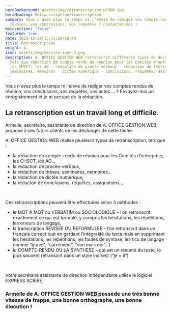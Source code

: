 ```yaml
---
heroBackground: assets/img/retranscription-w1900.jpg
heroHeading: Retranscription/transcription
summary: Vous n’avez plus le temps ni l’envie de rédiger vos compte-rendus de
  réunion, vos conclusions, vos requêtes ? Contactez-moi !
mainsection: "false"
featured: true
date: 2021-11-28T15:15:26+10:00
title: Retranscription
weight: 4
icon: assets/img/service-icon-3.png
description: A. OFFICE GESTION WEB retranscrit différents types de documents,
  tels que rédaction de compte-rendu de réunion pour les Comités d’entreprise,
  les CHSCT, les AG - rédaction de procès-verbaux - rédaction de thèses,
  séminaires, mémoires - dictée numérique - conclusions, requêtes, assignations.
---
```

Vous n'avez plus le temps ni l'envie de rédiger vos comptes rendus de réunion, vos conclusions, vos requêtes, vos actes ... ? Envoyez-moi un enregistrement et je m´occupe de la rédaction.

## La retranscription est un travail long et difficile.

Armelle, secrétaire, assistante de direction de A. OFFICE GESTION WEB, propose à ses futurs clients de les décharger de cette tâche.

A. OFFICE GESTION WEB réalise plusieurs types de retranscription, tels que :

* la rédaction de compte-rendu de réunion pour les Comités d’entreprise, les CHSCT, les AG…
* la rédaction de procès-verbaux,
* la rédaction de thèses, séminaires, mémoires…
* la rédaction de dictée numérique,
* la rédacton de conclusions, requêtes, assignations…

<br>

Ces retranscriptions peuvent être effectuées selon 3 méthodes :

* le MOT A MOT ou VERBATIM ou SOCIOLOGIQUE – l’on retranscrit exactement ce qui est formulé, y compris les hésitations, les répétitions, les erreurs de langage,
* la transcription REVISEE OU REFORMULEE – l’on retranscrit dans un français correct tout en gardant l’intégralité du texte mais en supprimant les hésitations, les répétitions, les fautes de syntaxe, les tics de langage comme “grave”, “carrément”, “non mais oui”…)
* le COMPTE-RENDU OU LA SYNTHESE – qui est un résumé du texte, le plus souvent retranscrit dans un style indirect (“je = il”)

<br>

Votre secrétaire assistante de direction indépendante utilise le logiciel EXPRESS SCRIBE.

### Armelle de A. OFFICE GESTION WEB possède une très bonne vitesse de frappe, une bonne orthographe, une bonne élocution !